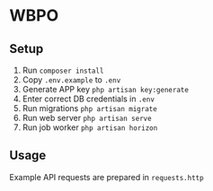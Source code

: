 # WBPO

## Setup

1. Run `composer install`
2. Copy `.env.example` to `.env`
3. Generate APP key `php artisan key:generate`
4. Enter correct DB credentials in `.env`
5. Run migrations `php artisan migrate`
6. Run web server `php artisan serve`
7. Run job worker `php artisan horizon`

## Usage

Example API requests are prepared in `requests.http`